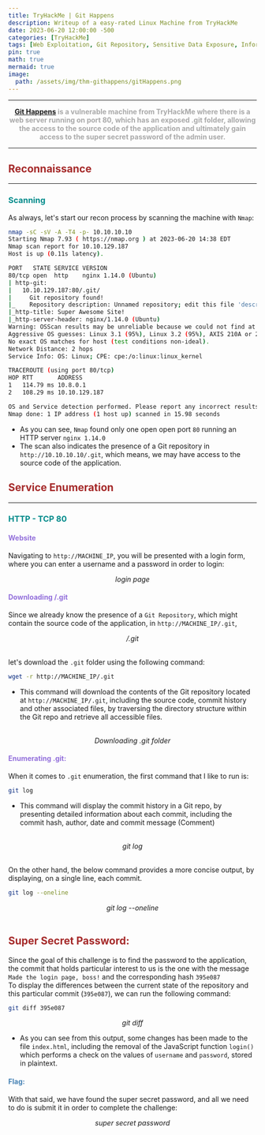 ```yaml
---
title: TryHackMe | Git Happens
description: Writeup of a easy-rated Linux Machine from TryHackMe
date: 2023-06-20 12:00:00 -500
categories: [TryHackMe]
tags: [Web Exploitation, Git Repository, Sensitive Data Exposure, Information Disclosure, git]
pin: true
math: true
mermaid: true
image:
  path: /assets/img/thm-githappens/gitHappens.png
---
```


***

<center><strong><font color="DarkGray"><a href="https://tryhackme.com/room/githappens" target="_blank"><er>Git Happens</er></a> is a vulnerable machine from TryHackMe where there is a web server running on port 80, which has an exposed .git folder, allowing the access to the source code of the application and ultimately gain access to the super secret password of the admin user.</font></strong></center>

***

## **<strong><font color="Brown">Reconnaissance</font></strong>**
***
### **<strong><font color="DarkCyan">Scanning</font></strong>**

As always, let's start our recon process by scanning the machine with ```Nmap```:
```bash
nmap -sC -sV -A -T4 -p- 10.10.10.10
Starting Nmap 7.93 ( https://nmap.org ) at 2023-06-20 14:38 EDT
Nmap scan report for 10.10.129.187
Host is up (0.11s latency).

PORT   STATE SERVICE VERSION
80/tcp open  http    nginx 1.14.0 (Ubuntu)
| http-git: 
|   10.10.129.187:80/.git/
|     Git repository found!
|_    Repository description: Unnamed repository; edit this file 'description' to name the...
|_http-title: Super Awesome Site!
|_http-server-header: nginx/1.14.0 (Ubuntu)
Warning: OSScan results may be unreliable because we could not find at least 1 open and 1 closed port
Aggressive OS guesses: Linux 3.1 (95%), Linux 3.2 (95%), AXIS 210A or 211 Network Camera (Linux 2.6.17) (94%), ASUS RT-N56U WAP (Linux 3.4) (93%), Linux 3.16 (93%), Linux 2.6.32 (92%), Linux 3.1 - 3.2 (92%), Linux 3.11 (92%), Linux 3.2 - 4.9 (92%), Linux 3.5 (92%)
No exact OS matches for host (test conditions non-ideal).
Network Distance: 2 hops
Service Info: OS: Linux; CPE: cpe:/o:linux:linux_kernel

TRACEROUTE (using port 80/tcp)
HOP RTT       ADDRESS
1   114.79 ms 10.8.0.1
2   108.29 ms 10.10.129.187

OS and Service detection performed. Please report any incorrect results at https://nmap.org/submit/ .
Nmap done: 1 IP address (1 host up) scanned in 15.98 seconds
```
* As you can see, ``Nmap`` found only one open open port `80` running an HTTP server `nginx 1.14.0`
* The scan also indicates the presence of a Git repository in `http://10.10.10.10/.git`, which means, we may have access to the source code of the application.

## **<strong><font color="Brown">Service Enumeration</font></strong>**
***
### **<strong><font color="DarkCyan">HTTP - TCP 80</font></strong>**
#### **<strong><font color="MediumPurple">Website</font></strong>**

Navigating to `http://MACHINE_IP`, you will be presented with a login form, where you can enter a username and a password in order to login:
<br/>
<img src="https://raw.githubusercontent.com/YounesTasra-R4z3rSw0rd/YounesTasra-R4z3rSw0rd.github.io/main/assets/img/thm-githappens/2023-06-20 20_14_07-HACKING_MACHINE - VMware Workstation 17 Player (Non-commercial use only).png" alt="">
<center><i>login page</i></center>

#### **<strong><font color="MediumPurple">Downloading /.git</font></strong>**
Since we already know the presence of a `Git Repository`, which might contain the source code of the application, in `http://MACHINE_IP/.git`,
<br/>
<img src="https://raw.githubusercontent.com/YounesTasra-R4z3rSw0rd/YounesTasra-R4z3rSw0rd.github.io/main/assets/img/thm-githappens/2023-06-20 20_18_24-HACKING_MACHINE - VMware Workstation 17 Player (Non-commercial use only).png" alt="">
<center><i>/.git</i></center>
<br/>

let's download the `.git` folder using the following command:
```bash
wget -r http://MACHINE_IP/.git
```
* This command will download the contents of the Git repository located at `http://MACHINE_IP/.git`, including the source code, commit history and other associated files, by traversing the directory structure within the Git repo and retrieve all accessible files.

<br/>
<img src="https://raw.githubusercontent.com/YounesTasra-R4z3rSw0rd/YounesTasra-R4z3rSw0rd.github.io/main/assets/img/thm-githappens/2023-06-20 20_21_34-HACKING_MACHINE - VMware Workstation 17 Player (Non-commercial use only).png" alt="">
<center><i>Downloading .git folder</i></center>

#### **<strong><font color="MediumPurple">Enumerating .git:</font></strong>**
When it comes to `.git` enumeration, the first command that I like to run is:
```bash
git log 
```
* This command will display the commit history in a Git repo, by presenting detailed information about each commit, including the commit hash, author, date and commit message (Comment)

<br/>
<img src="https://raw.githubusercontent.com/YounesTasra-R4z3rSw0rd/YounesTasra-R4z3rSw0rd.github.io/main/assets/img/thm-githappens/2023-06-20 20_30_28-HACKING_MACHINE - VMware Workstation 17 Player (Non-commercial use only).png" alt="">
<center><i>git log</i></center>
<br/>

On the other hand, the below command provides a more concise output, by displaying, on a single line, each commit.
```bash
git log --oneline
```
<img src="https://raw.githubusercontent.com/YounesTasra-R4z3rSw0rd/YounesTasra-R4z3rSw0rd.github.io/main/assets/img/thm-githappens/2023-06-20 20_32_11-HACKING_MACHINE - VMware Workstation 17 Player (Non-commercial use only).png" alt="">
<center><i>git log --oneline</i></center>
<br/>

## **<strong><font color="Brown">Super Secret Password:</font></strong>**
Since the goal of this challenge is to find the password to the application, the commit that holds particular interest to us is the one with the message `Made the login page, boss!` and the corresponding hash `395e087`<br/>
To display the differences between the current state of the repository and this particular commit (`395e087`), we can run the following command:
```bash
git diff 395e087
```
<img src="https://raw.githubusercontent.com/YounesTasra-R4z3rSw0rd/YounesTasra-R4z3rSw0rd.github.io/main/assets/img/thm-githappens/2023-06-20 20_43_35-HACKING_MACHINE - VMware Workstation 17 Player (Non-commercial use only).png" alt="">
<center><i>git diff</i></center>

* As you can see from this output, some changes has been made to the file `index.html`, including the removal of the JavaScript function `login()` which performs a check on the values of `username` and `password`, stored in plaintext.

#### **<strong><font color="SteelBlue">Flag:</font></strong>**
With that said, we have found the super secret password, and all we need to do is submit it in order to complete the challenge:
<br/>
<img src="https://raw.githubusercontent.com/YounesTasra-R4z3rSw0rd/YounesTasra-R4z3rSw0rd.github.io/main/assets/img/thm-githappens/2023-06-21 00_06_48-TryHackMe _ Git Happens — Mozilla Firefox.png" alt="">
<center><i>super secret password</i></center>
<br/>
